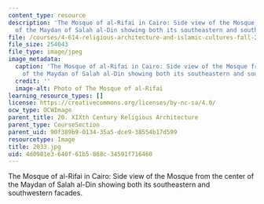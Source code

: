 ```yaml
---
content_type: resource
description: 'The Mosque of al-Rifai in Cairo: Side view of the Mosque from the center
  of the Maydan of Salah al-Din showing both its southeastern and southwestern facades.'
file: /courses/4-614-religious-architecture-and-islamic-cultures-fall-2002/4d0981e3640f61b5868c34591f716460_2033.jpg
file_size: 254043
file_type: image/jpeg
image_metadata:
  caption: 'The Mosque of al-Rifai in Cairo: Side view of the Mosque from the center
    of the Maydan of Salah al-Din showing both its southeastern and southwestern facades.'
  credit: ''
  image-alt: Photo of The Mosque of al-Rifai
learning_resource_types: []
license: https://creativecommons.org/licenses/by-nc-sa/4.0/
ocw_type: OCWImage
parent_title: 20. XIXth Century Religious Architecture
parent_type: CourseSection
parent_uid: 90f389b9-0134-35a5-dce9-38554b17d599
resourcetype: Image
title: 2033.jpg
uid: 4d0981e3-640f-61b5-868c-34591f716460
---
```

The Mosque of al-Rifai in Cairo: Side view of the Mosque from the center of the Maydan of Salah al-Din showing both its southeastern and southwestern facades.